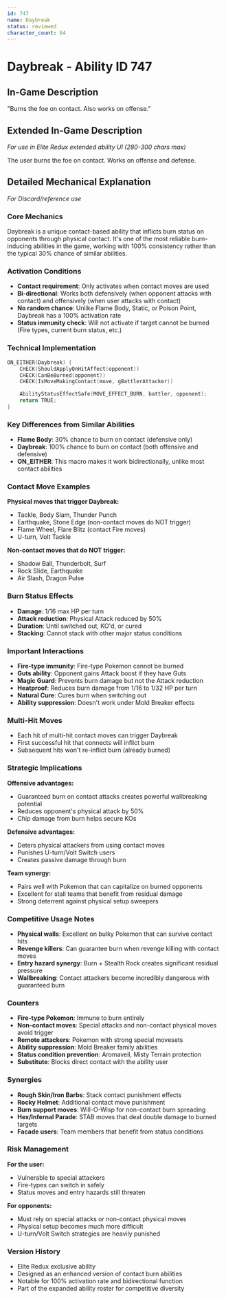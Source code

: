 ```yaml
---
id: 747
name: Daybreak
status: reviewed
character_count: 64
---
```


# Daybreak - Ability ID 747

## In-Game Description
"Burns the foe on contact. Also works on offense."

## Extended In-Game Description
*For use in Elite Redux extended ability UI (280-300 chars max)*

The user burns the foe on contact. Works on offense and defense.

## Detailed Mechanical Explanation
*For Discord/reference use*

### Core Mechanics
Daybreak is a unique contact-based ability that inflicts burn status on opponents through physical contact. It's one of the most reliable burn-inducing abilities in the game, working with 100% consistency rather than the typical 30% chance of similar abilities.

### Activation Conditions
- **Contact requirement**: Only activates when contact moves are used
- **Bi-directional**: Works both defensively (when opponent attacks with contact) and offensively (when user attacks with contact)
- **No random chance**: Unlike Flame Body, Static, or Poison Point, Daybreak has a 100% activation rate
- **Status immunity check**: Will not activate if target cannot be burned (Fire types, current burn status, etc.)

### Technical Implementation
```c
ON_EITHER(Daybreak) {
    CHECK(ShouldApplyOnHitAffect(opponent))
    CHECK(CanBeBurned(opponent))
    CHECK(IsMoveMakingContact(move, gBattlerAttacker))

    AbilityStatusEffectSafe(MOVE_EFFECT_BURN, battler, opponent);
    return TRUE;
}
```

### Key Differences from Similar Abilities
- **Flame Body**: 30% chance to burn on contact (defensive only)
- **Daybreak**: 100% chance to burn on contact (both offensive and defensive)
- **ON_EITHER**: This macro makes it work bidirectionally, unlike most contact abilities

### Contact Move Examples
**Physical moves that trigger Daybreak:**
- Tackle, Body Slam, Thunder Punch
- Earthquake, Stone Edge (non-contact moves do NOT trigger)
- Flame Wheel, Flare Blitz (contact Fire moves)
- U-turn, Volt Tackle

**Non-contact moves that do NOT trigger:**
- Shadow Ball, Thunderbolt, Surf
- Rock Slide, Earthquake
- Air Slash, Dragon Pulse

### Burn Status Effects
- **Damage**: 1/16 max HP per turn
- **Attack reduction**: Physical Attack reduced by 50%
- **Duration**: Until switched out, KO'd, or cured
- **Stacking**: Cannot stack with other major status conditions

### Important Interactions
- **Fire-type immunity**: Fire-type Pokemon cannot be burned
- **Guts ability**: Opponent gains Attack boost if they have Guts
- **Magic Guard**: Prevents burn damage but not the Attack reduction
- **Heatproof**: Reduces burn damage from 1/16 to 1/32 HP per turn
- **Natural Cure**: Cures burn when switching out
- **Ability suppression**: Doesn't work under Mold Breaker effects

### Multi-Hit Moves
- Each hit of multi-hit contact moves can trigger Daybreak
- First successful hit that connects will inflict burn
- Subsequent hits won't re-inflict burn (already burned)

### Strategic Implications
**Offensive advantages:**
- Guaranteed burn on contact attacks creates powerful wallbreaking potential
- Reduces opponent's physical attack by 50%
- Chip damage from burn helps secure KOs

**Defensive advantages:**
- Deters physical attackers from using contact moves
- Punishes U-turn/Volt Switch users
- Creates passive damage through burn

**Team synergy:**
- Pairs well with Pokemon that can capitalize on burned opponents
- Excellent for stall teams that benefit from residual damage
- Strong deterrent against physical setup sweepers

### Competitive Usage Notes
- **Physical walls**: Excellent on bulky Pokemon that can survive contact hits
- **Revenge killers**: Can guarantee burn when revenge killing with contact moves
- **Entry hazard synergy**: Burn + Stealth Rock creates significant residual pressure
- **Wallbreaking**: Contact attackers become incredibly dangerous with guaranteed burn

### Counters
- **Fire-type Pokemon**: Immune to burn entirely
- **Non-contact moves**: Special attacks and non-contact physical moves avoid trigger
- **Remote attackers**: Pokemon with strong special movesets
- **Ability suppression**: Mold Breaker family abilities
- **Status condition prevention**: Aromaveil, Misty Terrain protection
- **Substitute**: Blocks direct contact with the ability user

### Synergies
- **Rough Skin/Iron Barbs**: Stack contact punishment effects
- **Rocky Helmet**: Additional contact move punishment
- **Burn support moves**: Will-O-Wisp for non-contact burn spreading
- **Hex/Infernal Parade**: STAB moves that deal double damage to burned targets
- **Facade users**: Team members that benefit from status conditions

### Risk Management
**For the user:**
- Vulnerable to special attackers
- Fire-types can switch in safely
- Status moves and entry hazards still threaten

**For opponents:**
- Must rely on special attacks or non-contact physical moves
- Physical setup becomes much more difficult
- U-turn/Volt Switch strategies are heavily punished

### Version History
- Elite Redux exclusive ability
- Designed as an enhanced version of contact burn abilities
- Notable for 100% activation rate and bidirectional function
- Part of the expanded ability roster for competitive diversity